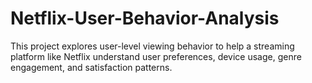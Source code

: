 # Netflix-User-Behavior-Analysis
This project explores user-level viewing behavior to help a streaming platform like Netflix understand user preferences, device usage, genre engagement, and satisfaction patterns.
